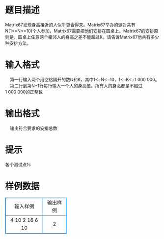 # 

 
 # 题目描述 
Matrix67发现身高接近的人似乎更合得来。Matrix67举办的派对共有N(1&lt;=N&lt;=10)个人参加，Matrix67需要把他们安排在圆桌上。Matrix67的安排原则是，圆桌上任意两个相邻人的身高之差不能超过K。请告诉Matrix67他共有多少种安排方法。 

 
 # 输入格式 
&nbsp;&nbsp;&nbsp;&nbsp;第一行输入两个用空格隔开的数N和K，其中1&lt;=N&lt;=10，1&lt;=K&lt;=1&nbsp;000&nbsp;000。<BR>&nbsp;&nbsp;&nbsp;&nbsp;第二行到第N+1行每行输入一个人的身高值。所有人的身高都是不超过1&nbsp;000&nbsp;000的正整数 

 
 # 输出格式 
&nbsp;&nbsp;&nbsp;&nbsp;输出符合要求的安排总数 

 
 # 提示 
各个测试点1s<BR> 
# 样例数据
<style>
        table,table tr th, table tr td { border:1px solid #0094ff; }
        table { width: 200px; min-height: 25px; line-height: 25px; text-align: center; border-collapse: collapse;}   
    </style>
<table>
	<tr>
		<td>输入样例</td>
		<td>输出样例</td>
	</tr>
<tr><td>4 10
2
16
6
10</td><td>2</td></tr></table>
